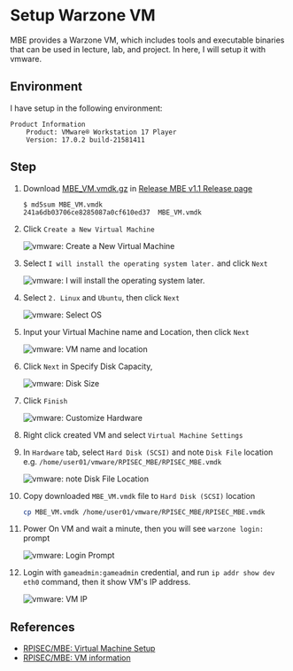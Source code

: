 # Setup Warzone VM

MBE provides a Warzone VM, which includes tools and executable binaries that can be used in lecture, lab, and project.
In here, I will setup it with vmware.

## Environment

I have setup in the following environment:

```text
Product Information
    Product: VMware® Workstation 17 Player
    Version: 17.0.2 build-21581411
```

## Step

1. Download [MBE_VM.vmdk.gz](https://github.com/RPISEC/MBE/releases/download/v1.1_release/MBE_VM.vmdk.gz) in [Release MBE v1.1 Release page](https://github.com/RPISEC/MBE/releases/tag/v1.1_release)

    ```console
    $ md5sum MBE_VM.vmdk
    241a6db03706ce8285087a0cf610ed37  MBE_VM.vmdk
    ```

2. Click `Create a New Virtual Machine`

   ![vmware: Create a New Virtual Machine](./img/vmware-1.png)

3. Select `I will install the operating system later.` and click `Next`

   ![vmware: I will install the operating system later.](./img/vmware-2.png)
   
4. Select `2. Linux` and `Ubuntu`, then click `Next`

   ![vmware: Select OS](./img/vmware-3.png)
   
5. Input your Virtual Machine name and Location, then click `Next`

   ![vmware: VM name and location](./img/vmware-4.png)

6. Click `Next` in Specify Disk Capacity, 

   ![vmware: Disk Size](./img/vmware-5.png)

7. Click `Finish`

   ![vmware: Customize Hardware](./img/vmware-6.png)

8. Right click created VM and select `Virtual Machine Settings`

9. In `Hardware` tab, select `Hard Disk (SCSI)` and note `Disk File` location  
   e.g. `/home/user01/vmware/RPISEC_MBE/RPISEC_MBE.vmdk`

   ![vmware: note Disk File Location](./img/vmware-7.png)


10. Copy downloaded `MBE_VM.vmdk` file to `Hard Disk (SCSI)` location

    ```bash
    cp MBE_VM.vmdk /home/user01/vmware/RPISEC_MBE/RPISEC_MBE.vmdk
    ```

11. Power On VM and wait a minute, then you will see `warzone login:` prompt

    ![vmware: Login Prompt](./img/vmware-8.png)

12. Login with `gameadmin:gameadmin` credential, and run `ip addr show dev eth0` command, then it show VM's IP address.

    ![vmware: VM IP](./img/vmware-9.png)

## References

- [RPISEC/MBE: Virtual Machine Setup](https://github.com/RPISEC/MBE#virtual-machine-setup)
- [RPISEC/MBE: VM information](https://github.com/RPISEC/MBE#vm-information)
